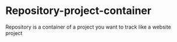 # Repository-project-container
Repository is a container of a project you want to track like a website project

